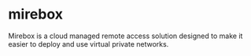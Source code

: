 # mirebox
Mirebox is a cloud managed remote access solution designed to make it easier to deploy and use virtual private networks.
